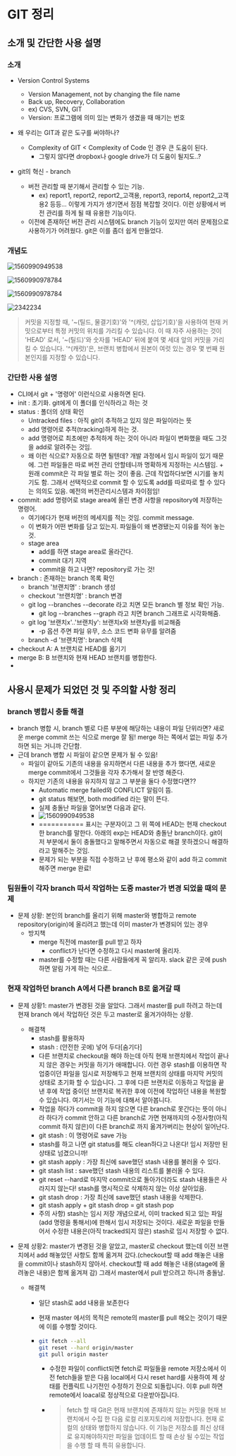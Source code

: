 # GIT 정리

## 소개 및 간단한 사용 설명

### 소개

- Version Control Systems

  - Version Management, not by changing the file name
  - Back up, Recovery, Collaboration
  - ex) CVS, SVN, GIT
  - Version: 프로그램에 의미 있는 변화가 생겼을 때 매기는 번호

- 왜 우리는 GIT과 같은 도구를 써야하나?

  - Complexity of GIT < Complexity of Code 인 경우 큰 도움이 된다.
    - 그렇지 않다면 dropbox나 google drive가 더 도움이 될지도..?

- git의 혁신 - branch

  - 버전 관리할 때 분기해서 관리할 수 있는 기능.
    - ex) report1, report2, report2\_고객용, report3, report4, report2\_고객용2 등등... 이렇게 가지가 생기면서 점점 복잡할 것이다. 이런 상황에서 버전 관리를 하게 될 때 유용한 기능이다.
  - 이전에 존재하던 버전 관리 시스템에도 branch 기능이 있지만 여러 문제점으로 사용하기가 어려웠다. git은 이를 좀더 쉽게 만들었다.



### 개념도

![1560990949538](GIT_정리.assets/1_diRLm1S5hkVoh5qeArND0Q.png)

![1560990978784](GIT_정리.assets/caci5.png)

![1560990978784](GIT_정리.assets/5131.png)

![2342234](GIT_정리.assets/capture_stepup1_3_2.png)

> 커밋을 지정할 때, '~(틸드, 물결기호)'와 '^(캐럿, 삽입기호)'을 사용하여 현재 커밋으로부터 특정 커밋의 위치를 가리킬 수 있습니다. 이 때 자주 사용하는 것이 'HEAD' 로서, '~(틸드)'와 숫자를 'HEAD' 뒤에 붙여 몇 세대 앞의 커밋을 가리킬 수 있습니다. '^(캐럿)'은, 브랜치 병합에서 원본이 여럿 있는 경우 몇 번째 원본인지를 지정할 수 있습니다.



### 간단한 사용 설명

- CLI에서 git + '명령어' 이런식으로 사용하면 된다.
- init : 초기화. git에게 이 폴더를 인식하라고 하는 것
- status : 폴더의 상태 확인
  - Untracked files : 아직 git이 추적하고 있지 않은 파일이라는 뜻
  - add 명령어로 추적(tracking)하게 하는 것.
  - add 명령어로 최초에만 추적하게 하는 것이 아니라 파일이 변화했을 때도 그것을 add로 알려주는 것임.
  - 왜 이런 식으로? 자동으로 하면 될텐데? 개발 과정에서 임시 파일이 있기 때문에. 그런 파일들은 따로 버전 관리 안할테니까 명확하게 지정하는 시스템임. + 원래 commit은 각 파일 별로 하는 것이 좋음. 근데 작업하다보면 시기를 놓치기도 함. 그래서 선택적으로 commit 할 수 있도록 add를 따로따로 할 수 있다는 의의도 있음. 예전의 버전관리시스템과 차이점임!
- commit: add 명령어로 stage area에 올린 변경 사항을 repository에 저장하는 명령어.
  - 여기에다가 현재 버전의 메세지를 적는 것임. commit message.
  - 이 변화가 어떤 변화를 담고 있는지. 파일들이 왜 변경됐는지 이유를 적어 놓는 것.
  - stage area
    - add를 하면 stage area로 올라간다.
    - commit 대기 지역
    - commit을 하고 나면? repository로 가는 것!
- branch : 존재하는 branch 목록 확인
  - branch '브랜치명' : branch 생성
  - checkout '브랜치명' : branch 변경
  - git log --branches --decorate 라고 치면 모든 branch 별 정보 확인 가능.
    - git log --branches --graph 라고 치면 branch 그래프로 시각화해줌.
  - git log '브랜치x'..'브랜치y': 브랜치x와 브랜치y를 비교해줌
    - -p 옵션 주면 파일 유무, 소스 코드 변화 유무를 알려줌
  - branch -d '브랜치명': branch 삭제
- checkout A: A 브랜치로 HEAD를 옮기기
- merge B: B 브랜치와 현재 HEAD 브랜치를 병합한다.
- 



## 사용시 문제가 되었던 것 및 주의할 사항 정리

### branch 병합시 충돌 해결

- branch 병합 시, branch 별로 다른 부분에 해당하는 내용이 파일 단위라면? 새로운 merge commit 쓰는 식으로 merge 잘 됨! merge 하는 쪽에서 없는 파일 추가하면 되는 거니까 간단함.
- 근데 branch 병합 시 파일이 같으면 문제가 될 수 있음!
  - 파일이 같아도 기존의 내용을 유지하면서 다른 내용을 추가 했다면, 새로운 merge commit에서 그것들을 각자 추가해서 잘 반영 해준다.
  - 하지만 기존의 내용을 유지하지 않고 그 부분을 둘다 수정했다면??
    - Automatic merge failed와 CONFLICT 알림이 뜸.
    - git status 해보면, both modified 라는 말이 뜬다.
    - 실제 충돌난 파일을 열어보면 다음과 같다.
    - ![1560990949538](GIT_정리.assets/1546072027292.png)
    - =========== 표시는 구분자이고 그 위 쪽에 HEAD는 현재 checkout 한 branch를 말한다. 아래의 exp는 HEAD와 충돌난 branch이다. git이 저 부분에서 둘이 충돌했다고 말해주면서 자동으로 해결 못하겠으니 해결하라고 말해주는 것임.
    - 문제가 되는 부분을 직접 수정하고 난 후에 평소와 같이 add 하고 commit 해주면 merge 완료!



### 팀원들이 각자 branch 따서 작업하는 도중 master가 변경 되었을 때의 문제

- 문제 상황: 본인의 branch를 올리기 위해 master와 병합하고 remote repository(origin)에 올리려고 했는데 이미 master가 변경되어 있는 경우
  - 방지책
    - merge 직전에 master를 pull 받고 하자
      - conflict가 난다면 수정하고 다시 master에 올리자.
    - master를 수정할 때는 다른 사람들에게 꼭 알리자. slack 같은 곳에 push 하면 알림 가게 하는 식으로..



### 현재 작업하던 branch A에서 다른 branch B로 옮겨갈 때

- 문제 상황1: master가 변경된 것을 알았다. 그래서 master를 pull 하려고 하는데 현재 branch 에서 작업하던 것은 두고 master로 옮겨가야하는 상황.

  - 해결책
    - stash를 활용하자
    - stash : (안전한 곳에) 넣어 두다[숨기다]
    - 다른 브랜치로 checkout을 해야 하는데 아직 현재 브랜치에서 작업이 끝나지 않은 경우는 커밋을 하기가 애매합니다. 이런 경우 stash를 이용하면 작업중이던 파일을 임시로 저장해두고 현재 브랜치의 상태를 마지막 커밋의 상태로 초기화 할 수 있습니다. 그 후에 다른 브랜치로 이동하고 작업을 끝낸 후에 작업 중이던 브랜치로 복귀한 후에 이전에 작업하던 내용을 복원할 수 있습니다. 여기서는 이 기능에 대해서 알아봅니다.
    - 작업을 하다가 commit을 하지 않으면 다른 branch로 못간다는 뜻이 아니라 하다가 commit 안하고 다른 branch로 가면 현재까지의 수정사항(아직 commit 하지 않은)이 다른 branch로 까지 옮겨가버리는 현상이 일어난다.
    - git stash : 이 명령어로 save 가능
    - stash를 하고 나면 git status를 해도 clean하다고 나온다! 임시 저장만 된 상태로 넘겼으니까!
    - git stash apply : 가장 최신에 save했던 stash 내용를 불러올 수 있다.
    - git stash list : save했던 stash 내용의 리스트를 불러올 수 있다.
    - git reset --hard로 마지막 commit으로 돌아가더라도 stash 내용들은 사라지지 않는다! stash를 명시적으로 삭제하지 않는 이상 살아있음.
    - git stash drop : 가장 최신에 save했던 stash 내용을 삭제한다.
    - git stash apply + git stash drop = git stash pop
    - 주의 사항) stash는 임시 저장 개념으로서, 이미 tracked 되고 있는 파일(add 명령을 통해서)에 한해서 임시 저장되는 것이다. 새로운 파일을 만들어서 수정한 내용은(아직 tracked되지 않은) stash로 임시 저장할 수 없다.

- 문제 상황2: master가 변경된 것을 알았고, master로 checkout 했는데 이전 브랜치에서 add 해놓았던 사항도 함께 옮겨져 갔다.(checkout할 때 add 해놓은 내용을 commit이나 stash하지 않아서. checkout할 때 add 해놓은 내용(stage에 올려놓은 내용)은 함께 옮겨져 감) 그래서 master에서 pull 받으려고 하니까 충돌남.

  - 해결책

    - 일단 stash로 add 내용을 보존한다

    - 현재 master 에서의 목적은 remote의 master를 pull 해오는 것이기 때문에 이를 수행할 것이다.

    - ```bash
      git fetch --all
      git reset --hard origin/master
      git pull origin master
      ```

      - 수정한 파일이 conflict되면 fetch로 파일들을 remote 저장소에서 이전 fetch들을 받은 다음 local에서 다시 reset hard를 사용하여 제 상태를 컨플릭트 나기전인 수정하기 전으로 되돌립니다. 이후 pull 하면 remote에서 loacal로 정상적으로 다운받아집니다.

      - > fetch 할 때 Git은 현재 브랜치에 존재하지 않는 커밋을 현재 브랜치에서 수집 한 다음 로컬 리포지토리에 저장합니다. 현재 로컬의 상태와 병합하지 않습니다. 이 기능은 저장소를 최신 상태로 유지해야하지만 파일을 업데이트 할 때 손상 될 수있는 작업을 수행 할 때 특히 유용합니다. 

